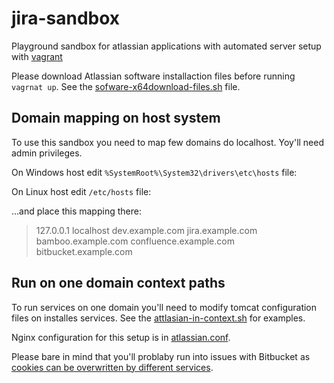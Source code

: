 # jira-sandbox

Playground sandbox for atlassian applications with automated server setup with [vagrant](https://www.vagrantup.com)

Please download Atlassian software installaction files before running `vagrnat up`. See the [sofware-x64download-files.sh](download-files.sh) file.

## Domain mapping on host system

To use this sandbox you need to map few domains do localhost. Yoy'll need admin privileges.

On Windows host edit `%SystemRoot%\System32\drivers\etc\hosts` file:

On Linux host edit `/etc/hosts` file:

…and place this mapping there:

> 127.0.0.1  localhost dev.example.com jira.example.com bamboo.example.com confluence.example.com bitbucket.example.com

## Run on one domain context paths

To run services on one domain you'll need to modify tomcat configuration files on installes services. See the [attlasian-in-context.sh](attlasian-in-context.sh) for examples.

Nginx configuration for this setup is in [atlassian.conf](atlassian.conf).

Please bare in mind that you'll problaby run into issues with Bitbucket as [cookies can be overwritten by different services](https://confluence.atlassian.com/display/BitbucketServerKB/XSRF+Security+Token+Missing).